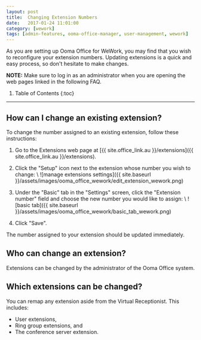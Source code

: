 ```yaml
---
layout: post
title:  Changing Extension Numbers
date:   2017-01-24 11:01:00
category: [wework]
tags: [admin-features, ooma-office-manager, user-management, wework]
---
```


As you are setting up Ooma Office for WeWork, you may find that you wish to reconfigure your extension numbers. Updating extensions is a quick and easy process, so don't hesitate to make changes.

**NOTE:** Make sure to log in as an administrator when you are opening the web pages linked in the following FAQ.

1. Table of Contents
{:toc}
* * *

## How can I change an existing extension?

To change the number assigned to an existing extension, follow these instructions:

1. Go to the Extensions web page at [{{ site.office_link.au }}/extensions]({{ site.office_link.au }}/extensions).
2. Click the "Setup" icon next to the extension whose number you wish to change: \\
   ![manage extensions settings]({{ site.baseurl }}/assets/images/ooma_office_wework/edit_extension_wework.png)

3. Under the "Basic" tab in the "Settings" screen, click the "Extension number" field and choose the new number you would like to assign: \\
   ![basic tab]({{ site.baseurl }}/assets/images/ooma_office_wework/basic_tab_wework.png)

4. Click "Save".

The number assigned to your extension should be updated immediately.

## Who can change an extension?

Extensions can be changed by the administrator of the Ooma Office system.

## Which extensions can be changed?

You can remap any extension aside from the Virtual Receptionist. This includes:

* User extensions,
* Ring group extensions, and
* The conference server extension.